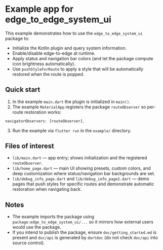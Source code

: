 # Example app for edge_to_edge_system_ui

This example demonstrates how to use the `edge_to_edge_system_ui` package to:

- Initialize the Kotlin plugin and query system information.
- Enable/disable edge-to-edge at runtime.
- Apply status and navigation bar colors (and let the package compute icon
  brightness automatically).
- Use `pushStyleForRoute` to apply a style that will be automatically
  restored when the route is popped.

## Quick start

1. In the example `main.dart` the plugin is initialized in `main()`.
2. The example `MaterialApp` registers the package `routeObserver` so per-route
   restoration works:

```dart
navigatorObservers: [routeObserver],
```

3. Run the example via `flutter run` in the `example/` directory.

## Files of interest
- `lib/main.dart` — app entry; shows initialization and the registered
  `routeObserver`.
- `lib/home_page.dart` — main UI showing presets, custom colors, and deep
  customization where status/navigation bar backgrounds are set.
- `lib/debug_info_page.dart` and `lib/debug_info_page2.dart` — demo pages
  that push styles for specific routes and demonstrate automatic
  restoration when navigating back.

## Notes
- The example imports the package using `package:edge_to_edge_system_ui/...`
  so it mirrors how external users would use the package.
- If you intend to publish the package, ensure `doc/getting_started.md` is
  present and `doc/api` is generated by `dartdoc` (do not check `doc/api`
  into source control).
